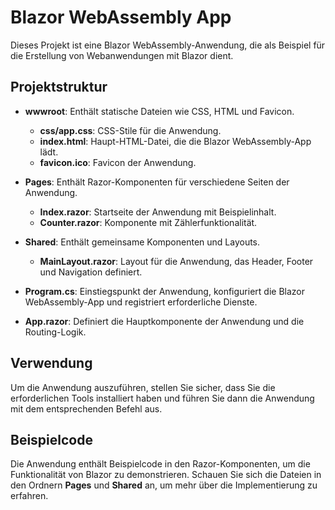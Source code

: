 # Blazor WebAssembly App

Dieses Projekt ist eine Blazor WebAssembly-Anwendung, die als Beispiel für die Erstellung von Webanwendungen mit Blazor dient. 

## Projektstruktur

- **wwwroot**: Enthält statische Dateien wie CSS, HTML und Favicon.
  - **css/app.css**: CSS-Stile für die Anwendung.
  - **index.html**: Haupt-HTML-Datei, die die Blazor WebAssembly-App lädt.
  - **favicon.ico**: Favicon der Anwendung.
  
- **Pages**: Enthält Razor-Komponenten für verschiedene Seiten der Anwendung.
  - **Index.razor**: Startseite der Anwendung mit Beispielinhalt.
  - **Counter.razor**: Komponente mit Zählerfunktionalität.

- **Shared**: Enthält gemeinsame Komponenten und Layouts.
  - **MainLayout.razor**: Layout für die Anwendung, das Header, Footer und Navigation definiert.

- **Program.cs**: Einstiegspunkt der Anwendung, konfiguriert die Blazor WebAssembly-App und registriert erforderliche Dienste.

- **App.razor**: Definiert die Hauptkomponente der Anwendung und die Routing-Logik.

## Verwendung

Um die Anwendung auszuführen, stellen Sie sicher, dass Sie die erforderlichen Tools installiert haben und führen Sie dann die Anwendung mit dem entsprechenden Befehl aus. 

## Beispielcode

Die Anwendung enthält Beispielcode in den Razor-Komponenten, um die Funktionalität von Blazor zu demonstrieren. Schauen Sie sich die Dateien in den Ordnern **Pages** und **Shared** an, um mehr über die Implementierung zu erfahren.